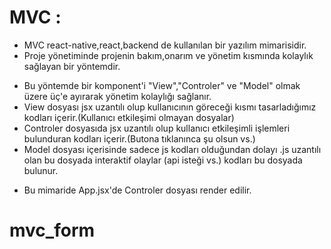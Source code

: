 # MVC :

- MVC react-native,react,backend de kullanılan bir yazılım mimarisidir.
- Proje yönetiminde projenin bakım,onarım ve yönetim kısmında kolaylık sağlayan bir yöntemdir.

* Bu yöntemde bir komponent'i "View","Controler" ve "Model" olmak üzere üç'e ayırarak yönetim kolaylığı sağlanır.
* View dosyası jsx uzantılı olup kullanıcının göreceği kısmı tasarladığımız kodları içerir.(Kullanıcı etkileşimi olmayan dosyalar)
* Controler dosyasıda jsx uzantılı olup kullanıcı etkileşimli işlemleri bulunduran kodları içerir.(Butona tıklanınca şu olsun vs.)
* Model dosyası içerisinde sadece js kodları olduğundan dolayı .js uzantılı olan bu dosyada interaktif olaylar (api isteği vs.) kodları bu dosyada bulunur.

- Bu mimaride App.jsx'de Controler dosyası render edilir.
# mvc_form

